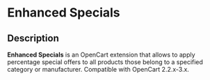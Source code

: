 # Enhanced Specials

## Description
**Enhanced Specials** is an OpenCart extension that allows to apply percentage special offers to all products those belong to a specified category or manufacturer.
Compatible with OpenCart 2.2.x-3.x.

